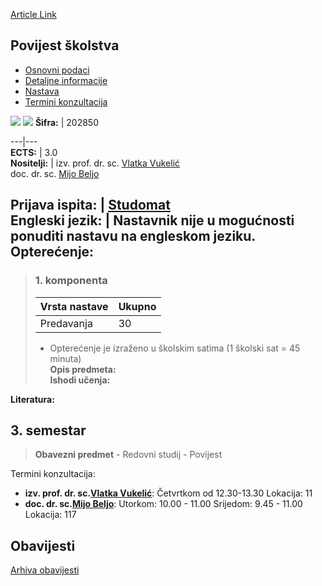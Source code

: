 [Article Link](https://www.fhs.hr/predmet/povsko_a)

## Povijest školstva
  * [Osnovni podaci](https://www.fhs.hr/predmet/povsko_a#v1id-904859_552987_1_0 "Osnovni podaci")
  * [Detaljne informacije](https://www.fhs.hr/predmet/povsko_a#v1id-904859_552987_1_1 "Detaljne informacije")
  * [Nastava](https://www.fhs.hr/predmet/povsko_a#v1id-904859_552987_1_2 "Nastava")
  * [Termini konzultacija](https://www.fhs.hr/predmet/povsko_a#v1id-904859_552987_1_3 "Termini konzultacija")


[![](https://www.fhs.hr/img/flags/gif/hr.gif)](https://www.fhs.hr/predmet/povsko_a) [![](https://www.fhs.hr/img/flags/gif/gb.gif)](https://www.fhs.hr/en/course/hoe_a)
**Šifra:** |  202850  
  
---|---  
**ECTS:** |  3.0   
**Nositelji:** |  izv. prof. dr. sc. [Vlatka Vukelić](https://www.fhs.hr/djelatnik/vlatka.vukelic)   
doc. dr. sc. [Mijo Beljo](https://www.fhs.hr/djelatnik/mijo.beljo)   
  
**Prijava ispita:** |  [Studomat](http://www.isvu.hr/studomat)  
**Engleski jezik:** |  Nastavnik nije u mogućnosti ponuditi nastavu na engleskom jeziku.   
**Opterećenje:**  
---  
> ### 1. komponenta
> | Vrsta nastave | Ukupno  
> ---|---  
> Predavanja | 30  
> * Opterećenje je izraženo u školskim satima (1 školski sat = 45 minuta)   
**Opis predmeta:**  
> **Ishodi učenja:**  

  
**Literatura:**  

  
**3. semestar**  
---  
> **Obavezni predmet** - Redovni studij - Povijest  
>   
Termini konzultacija: 
  * **izv. prof. dr. sc.[Vlatka Vukelić](https://www.fhs.hr/djelatnik/vlatka.vukelic)**: 
Četvrtkom od 12.30-13.30
Lokacija: 11 
  * **doc. dr. sc.[Mijo Beljo](https://www.fhs.hr/djelatnik/mijo.beljo)**: 
Utorkom: 10.00 - 11.00
Srijedom: 9.45 - 11.00
Lokacija: 117 


## Obavijesti
[Arhiva obavijesti](https://www.fhs.hr/predmet/povsko_a?@=21ch1#news_119200 "Arhiva obavijesti")
